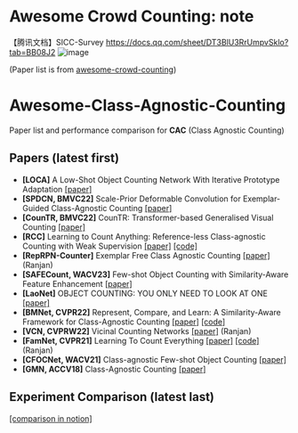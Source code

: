 # Awesome Crowd Counting: note
【腾讯文档】SICC-Survey   https://docs.qq.com/sheet/DT3BlU3RrUmpvSklo?tab=BB08J2
![image](https://user-images.githubusercontent.com/49635872/221356691-de7884b9-fe26-4ffb-be4f-5787f519f71a.png)

(Paper list is from [awesome-crowd-counting](https://github.com/gjy3035/Awesome-Crowd-Counting))

# Awesome-Class-Agnostic-Counting

Paper list and performance comparison for **CAC** (Class Agnostic Counting)



## Papers (latest first)
- **[LOCA]** A Low-Shot Object Counting Network With Iterative Prototype Adaptation [[paper]](https://arxiv.org/pdf/2211.08217v1.pdf)
- **[SPDCN, BMVC22]** Scale-Prior Deformable Convolution for Exemplar-Guided Class-Agnostic Counting [[paper]](https://bmvc2022.mpi-inf.mpg.de/0313.pdf)
- **[CounTR, BMVC22]** CounTR: Transformer-based Generalised Visual Counting [[paper]](https://arxiv.org/pdf/2208.13721.pdf)
- **[RCC]** Learning to Count Anything: Reference-less Class-agnostic Counting with Weak Supervision [[paper]](https://arxiv.org/pdf/2205.10203.pdf) [[code]](https://github.com/ActiveVisionLab/LearningToCountAnything)
- **[RepRPN-Counter]** Exemplar Free Class Agnostic Counting [[paper]](https://arxiv.org/pdf/2205.14212.pdf) (Ranjan)
- **[SAFECount, WACV23]** Few-shot Object Counting with Similarity-Aware Feature Enhancement [[paper]](https://arxiv.org/pdf/2201.08959.pdf)
- **[LaoNet]** OBJECT COUNTING: YOU ONLY NEED TO LOOK AT ONE [[paper]](https://arxiv.org/pdf/2112.05993.pdf)
- **[BMNet, CVPR22]** Represent, Compare, and Learn: A Similarity-Aware Framework for Class-Agnostic Counting [[paper]](https://openaccess.thecvf.com/content/CVPR2022/papers/Shi_Represent_Compare_and_Learn_A_Similarity-Aware_Framework_for_Class-Agnostic_Counting_CVPR_2022_paper.pdf) [[code]](https://github.com/flyinglynx/Bilinear-Matching-Network)
- **[VCN, CVPRW22]** Vicinal Counting Networks [[paper]](https://openaccess.thecvf.com/content/CVPR2022W/L3D-IVU/papers/Ranjan_Vicinal_Counting_Networks_CVPRW_2022_paper.pdf) (Ranjan)
- **[FamNet, CVPR21]** Learning To Count Everything [[paper]](https://openaccess.thecvf.com/content/CVPR2021/papers/Ranjan_Learning_To_Count_Everything_CVPR_2021_paper.pdf) [[code]](https://github.com/cvlab-stonybrook/LearningToCountEverything) (Ranjan)
- **[CFOCNet, WACV21]** Class-agnostic Few-shot Object Counting [[paper]](https://openaccess.thecvf.com/content/WACV2021/papers/Yang_Class-Agnostic_Few-Shot_Object_Counting_WACV_2021_paper.pdf)
- **[GMN, ACCV18]** Class-Agnostic Counting [[paper]](https://arxiv.org/pdf/1811.00472.pdf)

## Experiment Comparison (latest last)
[[comparison in notion]](https://sprinkle-fine-c22.notion.site/CAC-e2bb6a6456d849e397aa730705ca6c51)
